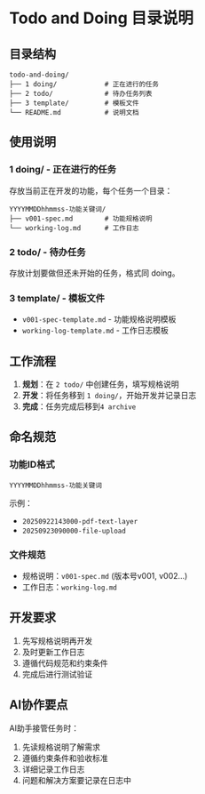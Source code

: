 # Todo and Doing 目录说明

## 目录结构

```
todo-and-doing/
├── 1 doing/            # 正在进行的任务
├── 2 todo/             # 待办任务列表
├── 3 template/         # 模板文件
└── README.md           # 说明文档
```

## 使用说明

### 1 doing/ - 正在进行的任务
存放当前正在开发的功能，每个任务一个目录：
```
YYYYMMDDhhmmss-功能关键词/
├── v001-spec.md        # 功能规格说明
└── working-log.md      # 工作日志
```

### 2 todo/ - 待办任务
存放计划要做但还未开始的任务，格式同 doing。

### 3 template/ - 模板文件
- `v001-spec-template.md` - 功能规格说明模板
- `working-log-template.md` - 工作日志模板

## 工作流程

1. **规划**：在 `2 todo/` 中创建任务，填写规格说明
2. **开发**：将任务移到 `1 doing/`，开始开发并记录日志
3. **完成**：任务完成后移到`4 archive`

## 命名规范

### 功能ID格式
`YYYYMMDDhhmmss-功能关键词`

示例：
- `20250922143000-pdf-text-layer`
- `20250923090000-file-upload`

### 文件规范
- 规格说明：`v001-spec.md` (版本号v001, v002...)
- 工作日志：`working-log.md`

## 开发要求

1. 先写规格说明再开发
2. 及时更新工作日志
3. 遵循代码规范和约束条件
4. 完成后进行测试验证

## AI协作要点

AI助手接管任务时：
1. 先读规格说明了解需求
2. 遵循约束条件和验收标准
3. 详细记录工作日志
4. 问题和解决方案要记录在日志中